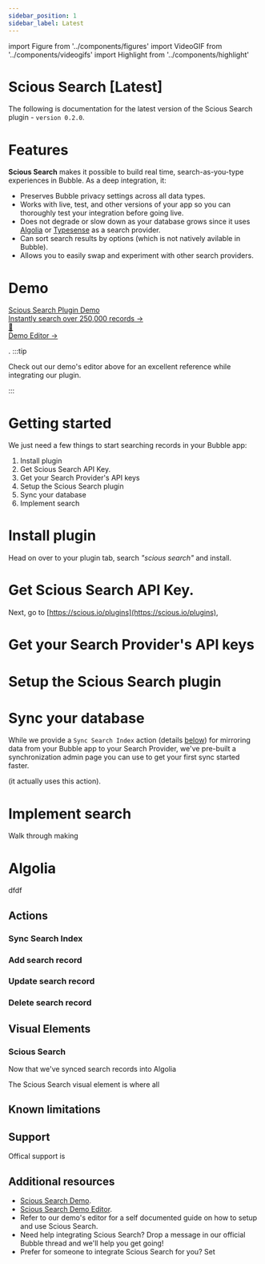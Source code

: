 ```yaml
---
sidebar_position: 1
sidebar_label: Latest
---
```


import Figure from '../components/figures'
import VideoGIF from '../components/videogifs'
import Highlight from '../components/highlight'

# Scious Search [Latest]

The following is documentation for the latest version of the Scious Search plugin - `version 0.2.0`.

# Features

**Scious Search** makes it possible to build real time, search-as-you-type experiences in Bubble. As a deep integration, it:

- Preserves Bubble privacy settings across all data types.
- Works with live, test, and other versions of your app so you can thoroughly test your integration before going live.
- Does not degrade or slow down as your database grows since it uses [Algolia](https://www.algolia.com/) or [Typesense](https://cloud.typesense.org/bubble) as a search provider.
- Can sort search results by options (which is not natively avilable in Bubble).
- Allows you to easily swap and experiment with other search providers.

# Demo

<nav className="pagination-nav">
  <div className="pagination-nav__item">
    <a className="pagination-nav__link" href="https://scious-plugins.bubbleapps.io/scious-search">
      <div className="pagination-nav__sublabel">Scious Search Plugin Demo</div>
      <div className="pagination-nav__label">Instantly search over 250,000 records →</div>
    </a>
  </div>

  <div className="pagination-nav__item">
    <a className="pagination-nav__link" href="https://bubble.io/page?type=page&name=scious-search&id=scious-plugins&tab=tabs-1">
      <div className="pagination-nav__sublabel">📙</div>
      <div className="pagination-nav__label">Demo Editor →</div>
    </a>
  </div>
</nav>

.
:::tip

Check out our demo's editor above for an excellent reference while integrating our plugin.

:::

# Getting started

We just need a few things to start searching records in your Bubble app:

1. Install plugin
2. Get Scious Search API Key.
3. Get your Search Provider's API keys
4. Setup the Scious Search plugin
5. Sync your database
6. Implement search

# Install plugin

Head on over to your plugin tab, search _<Highlight color="#25c2a0">"scious search"</Highlight>_ and install.

<VideoGIF src="https://s3.amazonaws.com/appforest_uf/f1669532176275x365303613975589400/Install%20scious%20search%20compressed.mp4" />

# Get Scious Search API Key.

Next, go to [https://scious.io/plugins](https://scious.io/plugins),

# Get your Search Provider's API keys

# Setup the Scious Search plugin

# Sync your database

While we provide a `Sync Search Index` action (details [below](latest#sync-search-index)) for mirroring data from your Bubble app to your Search Provider, we've pre-built a synchronization admin page you can use to get your first sync started faster.

(it actually uses this action).

# Implement search

Walk through making

# Algolia

dfdf

## Actions

### Sync Search Index

### Add search record

### Update search record

### Delete search record

## Visual Elements

### Scious Search

Now that we've synced search records into Algolia

The Scious Search visual element is where all

## Known limitations

## Support

Offical support is

## Additional resources

- [Scious Search Demo](https://scious-plugins.bubbleapps.io/scious-search).
- [Scious Search Demo Editor](https://bubble.io/page?type=page&name=scious-search&id=scious-plugins&tab=tabs-1).
- Refer to our demo's editor for a self documented guide on how to setup and use Scious Search.
- Need help integrating Scious Search? Drop a message in our official Bubble thread and we'll help you get going!
- Prefer for someone to integrate Scious Search for you? Set
